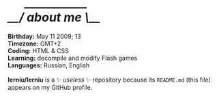 <h1><i>      ___________</i><br><i>__/ about me \__</i></h1>

<b>Birthday:</b> May 11 2009; 13<br>
<b>Timezone:</b> GMT+2<br>
<b>Coding:</b> HTML & CSS<br>
<b>Learning:</b> decompile and modify Flash games<br>
<b>Languages:</b> Russian, English<br><br>
**lerniu/lerniu** is a ✨ _useless_ ✨ repository because its `README.md` (this file) appears on my GitHub profile.

